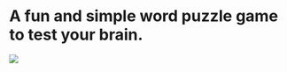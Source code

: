 # A fun and simple word puzzle game to test your brain.

<img src="https://www.jakeo.dev/_next/image?url=%2F_next%2Fstatic%2Fmedia%2Flinked-ss-1.5b1a0c26.png&w=3840&q=75">
